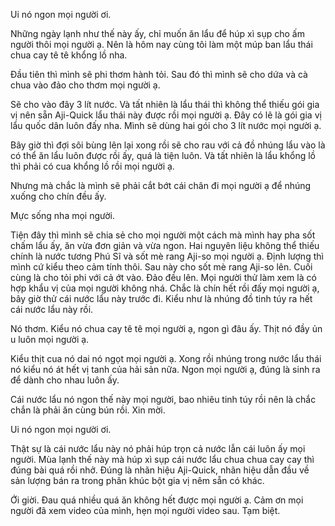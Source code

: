 Ui nó ngon mọi người ơi.

Những ngày lạnh như thế này ấy, chỉ muốn ăn lẩu để húp xì sụp cho ấm người thôi mọi người ạ. Nên là hôm nay cùng tôi làm một múp ban lẩu thái chua cay tê tê khổng lồ nha.

Đầu tiên thì mình sẽ phi thơm hành tỏi. Sau đó thì mình sẽ cho dứa và cà chua vào đảo cho thơm mọi người ạ.

Sẽ cho vào đây 3 lít nước. Và tất nhiên là lẩu thái thì không thể thiếu gói gia vị nên sẵn Aji-Quick lẩu thái này được rồi mọi người ạ. Đây có lẽ là gói gia vị lẩu quốc dân luôn đấy nha. Mình sẽ dùng hai gói cho 3 lít nước mọi người ạ.

Bây giờ thì đợi sôi bùng lên lại xong rồi sẽ cho rau với cả đồ nhúng lẩu vào là có thể ăn lẩu luôn được rồi ấy, quá là tiện luôn. Và tất nhiên là lẩu khổng lồ thì phải có cua khổng lồ rồi mọi người ạ.

Nhưng mà chắc là mình sẽ phải cắt bớt cái chân đi mọi người ạ để nhúng xuống cho chín đều ấy.

Mực sống nha mọi người.

Tiện đây thì mình sẽ chia sẻ cho mọi người một cách mà mình hay pha sốt chấm lẩu ấy, ăn vừa đơn giản và vừa ngon. Hai nguyên liệu không thể thiếu chính là nước tương Phú Sĩ và sốt mè rang Aji-so mọi người ạ. Định lượng thì mình cứ kiểu theo cảm tính thôi. Sau này cho sốt mè rang Aji-so lên. Cuối cùng là cho tỏi phi với cả ớt vào. Đảo đều lên. Mọi người thử làm xem là có hợp khẩu vị của mọi người không nhá. Chắc là chín hết rồi đấy mọi người ạ, bây giờ thử cái nước lẩu này trước đi. Kiểu như là nhúng đồ tinh túy ra hết cái nước lẩu này rồi.

Nó thơm. Kiểu nó chua cay tê tê mọi người ạ, ngon gì đâu ấy. Thịt nó đầy ủn u luôn mọi người ạ.

Kiểu thịt cua nó dai nó ngọt mọi người ạ. Xong rồi nhúng trong nước lẩu thái nó kiểu nó át hết vị tanh của hải sản nữa. Ngon mọi người ạ, đúng là sinh ra để dành cho nhau luôn ấy.

Cái nước lẩu nó ngon thế này mọi người, bao nhiêu tinh túy rồi nên là chắc chắn là phải ăn cùng bún rồi. Xin mời.

Ui nó ngon mọi người ơi.

Thật sự là cái nước lẩu này nó phải húp trọn cả nước lẫn cái luôn ấy mọi người.
Mùa lạnh thế này mà húp xì sụp cái nước lẩu chua chua cay cay thì đúng bài quá rồi nhở. Đúng là nhãn hiệu Aji-Quick, nhãn hiệu dẫn đầu về sản lượng bán ra trong phân khúc bột gia vị nêm sẵn có khác.

Ới giời. Đau quá nhiều quá ăn không hết được mọi người ạ. Cảm ơn mọi người đã xem video của mình, hẹn mọi người video sau. Tạm biệt.